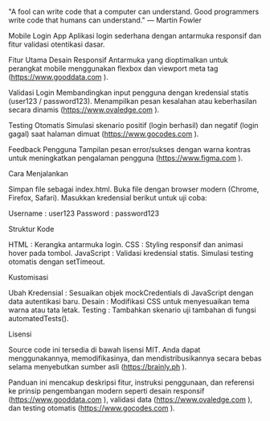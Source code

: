 "A fool can write code that a computer can understand. Good programmers write code that humans can understand."
— Martin Fowler

Mobile Login App
Aplikasi login sederhana dengan antarmuka responsif dan fitur validasi otentikasi dasar.

Fitur Utama
Desain Responsif
Antarmuka yang dioptimalkan untuk perangkat mobile menggunakan flexbox dan viewport meta tag 
(https://www.gooddata.com ).


Validasi Login
Membandingkan input pengguna dengan kredensial statis (user123 / password123).
Menampilkan pesan kesalahan atau keberhasilan secara dinamis 
(https://www.ovaledge.com ).


Testing Otomatis
Simulasi skenario positif (login berhasil) dan negatif (login gagal) saat halaman dimuat 
(https://www.gocodes.com ).

Feedback Pengguna
Tampilan pesan error/sukses dengan warna kontras untuk meningkatkan pengalaman pengguna 
(https://www.figma.com ).

Cara Menjalankan

Simpan file sebagai index.html.
Buka file dengan browser modern (Chrome, Firefox, Safari).
Masukkan kredensial berikut untuk uji coba:

Username : user123
Password : password123

Struktur Kode

HTML : Kerangka antarmuka login.
CSS : Styling responsif dan animasi hover pada tombol.
JavaScript :
Validasi kredensial statis.
Simulasi testing otomatis dengan setTimeout.

Kustomisasi

Ubah Kredensial : Sesuaikan objek mockCredentials di JavaScript dengan data autentikasi baru.
Desain : Modifikasi CSS untuk menyesuaikan tema warna atau tata letak.
Testing : Tambahkan skenario uji tambahan di fungsi automatedTests().

Lisensi

Source code ini tersedia di bawah lisensi MIT. Anda dapat menggunakannya, memodifikasinya, dan mendistribusikannya secara bebas selama menyebutkan sumber asli 
(https://brainly.ph ).

Panduan ini mencakup deskripsi fitur, instruksi penggunaan, dan referensi ke prinsip pengembangan modern seperti desain responsif 
(https://www.gooddata.com ), validasi data 
(https://www.ovaledge.com ), dan testing otomatis 
(https://www.gocodes.com ).
